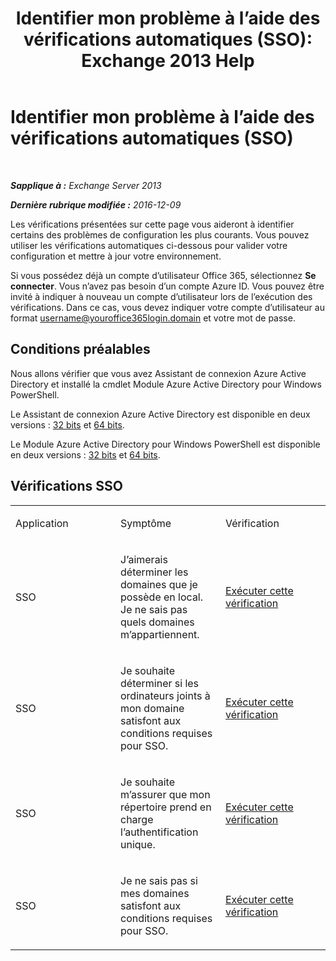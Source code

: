 ﻿---
title: 'Identifier mon problème à l’aide des vérifications automatiques (SSO): Exchange 2013 Help'
TOCTitle: Identifier mon problème à l’aide des vérifications automatiques (SSO)
ms:assetid: b7d8418d-f6a9-4bed-af84-0b2ad0554aa9
ms:mtpsurl: https://technet.microsoft.com/fr-fr/library/Dn793975(v=EXCHG.150)
ms:contentKeyID: 62632399
ms.date: 05/23/2018
mtps_version: v=EXCHG.150
ms.translationtype: MT
---

# Identifier mon problème à l’aide des vérifications automatiques (SSO)

 

_**Sapplique à :** Exchange Server 2013_

_**Dernière rubrique modifiée :** 2016-12-09_

Les vérifications présentées sur cette page vous aideront à identifier certains des problèmes de configuration les plus courants. Vous pouvez utiliser les vérifications automatiques ci-dessous pour valider votre configuration et mettre à jour votre environnement.

Si vous possédez déjà un compte d’utilisateur Office 365, sélectionnez **Se connecter**. Vous n’avez pas besoin d’un compte Azure ID. Vous pouvez être invité à indiquer à nouveau un compte d’utilisateur lors de l’exécution des vérifications. Dans ce cas, vous devez indiquer votre compte d’utilisateur au format username@youroffice365login.domain et votre mot de passe.

## Conditions préalables

Nous allons vérifier que vous avez Assistant de connexion Azure Active Directory et installé la cmdlet Module Azure Active Directory pour Windows PowerShell.

Le Assistant de connexion Azure Active Directory est disponible en deux versions : [32 bits](https://go.microsoft.com/fwlink/?linkid=286261) et [64 bits](https://go.microsoft.com/fwlink/?linkid=286262).

Le Module Azure Active Directory pour Windows PowerShell est disponible en deux versions : [32 bits](https://go.microsoft.com/fwlink/?linkid=286258) et [64 bits](https://go.microsoft.com/fwlink/?linkid=286259).

## Vérifications SSO


<table>
<colgroup>
<col style="width: 33%" />
<col style="width: 33%" />
<col style="width: 33%" />
</colgroup>
<tbody>
<tr class="odd">
<td><p>Application</p></td>
<td><p>Symptôme</p></td>
<td><p>Vérification</p></td>
</tr>
<tr class="even">
<td><p>SSO</p></td>
<td><p>J’aimerais déterminer les domaines que je possède en local. Je ne sais pas quels domaines m’appartiennent.</p></td>
<td><p><a href="https://go.microsoft.com/?linkid=9834918">Exécuter cette vérification</a></p></td>
</tr>
<tr class="odd">
<td><p>SSO</p></td>
<td><p>Je souhaite déterminer si les ordinateurs joints à mon domaine satisfont aux conditions requises pour SSO.</p></td>
<td><p><a href="https://go.microsoft.com/?linkid=9834912">Exécuter cette vérification</a></p></td>
</tr>
<tr class="even">
<td><p>SSO</p></td>
<td><p>Je souhaite m’assurer que mon répertoire prend en charge l’authentification unique.</p></td>
<td><p><a href="https://go.microsoft.com/?linkid=9834876">Exécuter cette vérification</a></p></td>
</tr>
<tr class="odd">
<td><p>SSO</p></td>
<td><p>Je ne sais pas si mes domaines satisfont aux conditions requises pour SSO.</p></td>
<td><p><a href="https://go.microsoft.com/?linkid=9834918">Exécuter cette vérification</a></p></td>
</tr>
</tbody>
</table>

